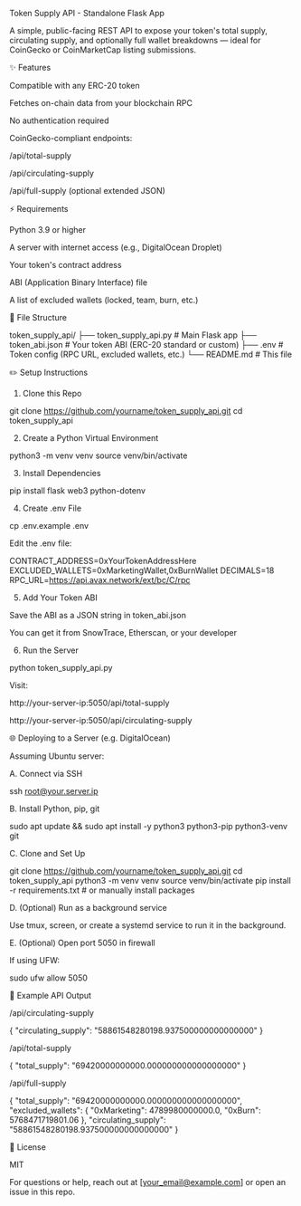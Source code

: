 Token Supply API - Standalone Flask App

A simple, public-facing REST API to expose your token's total supply, circulating supply, and optionally full wallet breakdowns — ideal for CoinGecko or CoinMarketCap listing submissions.

✨ Features

Compatible with any ERC-20 token

Fetches on-chain data from your blockchain RPC

No authentication required

CoinGecko-compliant endpoints:

/api/total-supply

/api/circulating-supply

/api/full-supply (optional extended JSON)

⚡ Requirements

Python 3.9 or higher

A server with internet access (e.g., DigitalOcean Droplet)

Your token's contract address

ABI (Application Binary Interface) file

A list of excluded wallets (locked, team, burn, etc.)

📁 File Structure

token_supply_api/
├── token_supply_api.py      # Main Flask app
├── token_abi.json           # Your token ABI (ERC-20 standard or custom)
├── .env                     # Token config (RPC URL, excluded wallets, etc.)
└── README.md                # This file

✏️ Setup Instructions

1. Clone this Repo

git clone https://github.com/yourname/token_supply_api.git
cd token_supply_api

2. Create a Python Virtual Environment

python3 -m venv venv
source venv/bin/activate

3. Install Dependencies

pip install flask web3 python-dotenv

4. Create .env File

cp .env.example .env

Edit the .env file:

CONTRACT_ADDRESS=0xYourTokenAddressHere
EXCLUDED_WALLETS=0xMarketingWallet,0xBurnWallet
DECIMALS=18
RPC_URL=https://api.avax.network/ext/bc/C/rpc

5. Add Your Token ABI

Save the ABI as a JSON string in token_abi.json

You can get it from SnowTrace, Etherscan, or your developer

6. Run the Server

python token_supply_api.py

Visit:

http://your-server-ip:5050/api/total-supply

http://your-server-ip:5050/api/circulating-supply

🌐 Deploying to a Server (e.g. DigitalOcean)

Assuming Ubuntu server:

A. Connect via SSH

ssh root@your.server.ip

B. Install Python, pip, git

sudo apt update && sudo apt install -y python3 python3-pip python3-venv git

C. Clone and Set Up

git clone https://github.com/yourname/token_supply_api.git
cd token_supply_api
python3 -m venv venv
source venv/bin/activate
pip install -r requirements.txt  # or manually install packages

D. (Optional) Run as a background service

Use tmux, screen, or create a systemd service to run it in the background.

E. (Optional) Open port 5050 in firewall

If using UFW:

sudo ufw allow 5050

🤔 Example API Output

/api/circulating-supply

{
  "circulating_supply": "58861548280198.937500000000000000"
}

/api/total-supply

{
  "total_supply": "69420000000000.000000000000000000"
}

/api/full-supply

{
  "total_supply": "69420000000000.000000000000000000",
  "excluded_wallets": {
    "0xMarketing": 4789980000000.0,
    "0xBurn": 5768471719801.06
  },
  "circulating_supply": "58861548280198.937500000000000000"
}

🌟 License

MIT

For questions or help, reach out at [your_email@example.com] or open an issue in this repo.

